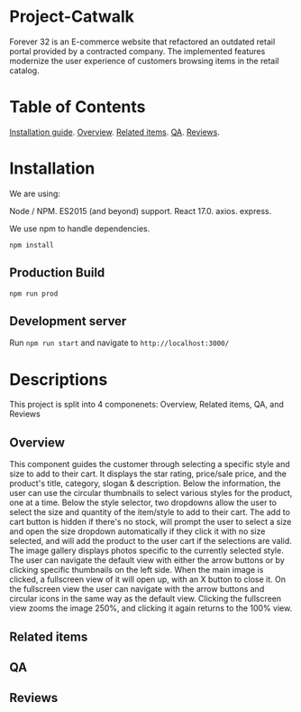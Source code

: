 # Project-Catwalk

Forever 32 is an E-commerce website that refactored an outdated retail portal provided by a contracted company. The implemented features modernize the user experience of customers browsing items in the retail catalog.

# Table of Contents
[Installation guide](https://github.com/Sarahs-Minions/Project-Catwalk/blob/testing/README.md#installation).
[Overview](https://github.com/Sarahs-Minions/Project-Catwalk/blob/testing/README.md#overview).
[Related items](https://github.com/Sarahs-Minions/Project-Catwalk/blob/testing/README.md#related-items).
[QA](https://github.com/Sarahs-Minions/Project-Catwalk/blob/testing/README.md#qa).
[Reviews](https://github.com/Sarahs-Minions/Project-Catwalk/blob/testing/README.md#reviews).
# Installation
We are using:

Node / NPM.
ES2015 (and beyond) support.
React 17.0.
axios.
express.


We use npm to handle dependencies.

```
npm install
```

## Production Build
```
npm run prod
```
## Development server
Run ```npm run start``` and navigate to ```http://localhost:3000/```

# Descriptions
This project is split into 4 componenets: Overview, Related items, QA, and Reviews

## Overview

This component guides the customer through selecting a specific style and size to add to their cart.
It displays the star rating, price/sale price, and the product's title, category, slogan & description.
Below the information, the user can use the circular thumbnails to select various styles for the product, one at a time.
Below the style selector, two dropdowns allow the user to select the size and quantity of the item/style to add to their cart.
The add to cart button is hidden if there's no stock, will prompt the user to select a size and open the size dropdown automatically if they click it with no size selected, and will add the product to the user cart if the selections are valid.
The image gallery displays photos specific to the currently selected style. The user can navigate the default view with either the arrow buttons or by clicking specific thumbnails on the left side.
When the main image is clicked, a fullscreen view of it will open up, with an X button to close it. On the fullscreen view the user can navigate with the arrow buttons and circular icons in the same way as the default view. Clicking the fullscreen view zooms the image 250%, and clicking it again returns to the 100% view.

## Related items

## QA

## Reviews
